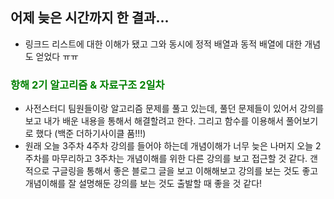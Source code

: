 ## 어제 늦은 시간까지 한 결과...
 - 링크드 리스트에 대한 이해가 됐고 그와 동시에 정적 배열과 동적 배열에 대한 개념도 얻었다 ㅠㅠ

### <span style="color: green">항해 2기 알고리즘 & 자료구조 2일차<span>
 - 사전스터디 팀원들이랑 알고리즘 문제를 풀고 있는데, 풀던 문제들이 있어서 강의를 보고 내가 배운 내용을 통해서 해결할려고 한다. 그리고 함수를 이용해서 풀어보기로 했다 (백준 더하기사이클 품!!!)
 - 원래 오늘 3주차 4주차 강의를 들어야 하는데 개념이해가 너무 늦은 나머지 오늘 2주차를 마무리하고 3주차는 개념이해를 위한 다른 강의를 보고 접근할 것 같다. 갠적으로 구글링을 통해서 좋은 블로그 글을 보고 이해해보고 강의를 보는 것도 좋고 개념이해를 잘 설명해둔 강의를 보는 것도 출발할 때 좋을 것 같다!